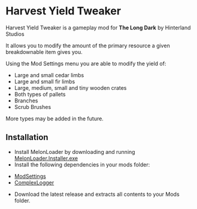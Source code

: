 # Harvest Yield Tweaker

Harvest Yield Tweaker is a gameplay mod for **The Long Dark** by Hinterland Studios

It allows you to modify the amount of the primary resource a given breakdownable item gives you.

Using the Mod Settings menu you are able to modify the yield of:

* Large and small cedar limbs
* Large and small fir limbs
* Large, medium, small and tiny wooden crates
* Both types of pallets
* Branches
* Scrub Brushes

More types may be added in the future. 

## Installation

* Install MelonLoader by downloading and running [MelonLoader.Installer.exe](https://github.com/HerpDerpinstine/MelonLoader/releases/latest/download/MelonLoader.Installer.exe)
* Install the following dependencies in your mods folder:

- [ModSettings](https://github.com/DigitalzombieTLD/ModSettings/releases/latest)
- [ComplexLogger](https://github.com/Arkhorse/Complex-Logger/releases/latest)

* Download the latest release and extracts all contents to your Mods folder.
